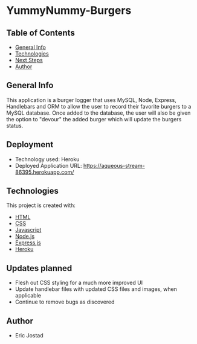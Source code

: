 # YummyNummy-Burgers


## Table of Contents
- [General Info](#general-info)
- [Technologies](#technologies)
- [Next Steps](#next-Steps)
- [Author](#author)

## General Info
This application is a burger logger that uses MySQL, Node, Express, Handlebars and ORM to allow the user to record their favorite burgers to a MySQL database. Once added to the database, the user will also be given the option to "devour" the added burger which will update the burgers status.

## Deployment
* Technology used: Heroku
* Deployed Application URL: https://aqueous-stream-86395.herokuapp.com/


## Technologies
This project is created with:
- [HTML](https://html.com/)
- [CSS](https://www.w3.org/Style/CSS/Overview.en.html)
- [Javascript](https://www.javascript.com/)
- [Node.js](https://nodejs.org/en/)
- [Express.js](https://www.npmjs.com/package/express)
- [Heroku](https://heroku.com/)

## Updates planned
- Flesh out CSS styling for a much more improved UI 
- Update handlebar files with updated CSS files and images, when applicable
- Continue to remove bugs as discovered


## Author
- Eric Jostad